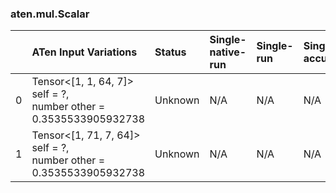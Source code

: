 ### aten.mul.Scalar
|    | ATen Input Variations                                                 | Status   | Single-native-run   | Single-run   | Single-accuracy   | Single-converted   |
|---:|:----------------------------------------------------------------------|:---------|:--------------------|:-------------|:------------------|:-------------------|
|  0 | Tensor<[1, 1, 64, 7]> self = ?,<br>number other = 0.3535533905932738  | Unknown  | N/A                 | N/A          | N/A               | N/A                |
|  1 | Tensor<[1, 71, 7, 64]> self = ?,<br>number other = 0.3535533905932738 | Unknown  | N/A                 | N/A          | N/A               | N/A                |

